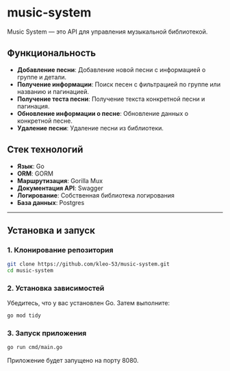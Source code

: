 # music-system

Music System — это API для управления музыкальной библиотекой.

## Функциональность
- **Добавление песни**: Добавление новой песни с информацией о группе и детали.
- **Получение информации**: Поиск песен с фильтрацией по группе или названию и пагинацией.
- **Получение теста песни**: Получение текста конкретной песни и пагинация.
- **Обновление информации о песне**: Обновление данных о конкретной песне.
- **Удаление песни**: Удаление песни из библиотеки.

## Стек технологий
- **Язык**: Go
- **ORM**: GORM
- **Маршрутизация**: Gorilla Mux
- **Документация API**: Swagger
- **Логирование**: Собственная библиотека логирования
- **База данных**: Postgres

---

## Установка и запуск

### 1. Клонирование репозитория
```bash
git clone https://github.com/kleo-53/music-system.git
cd music-system
```

### 2. Установка зависимостей
Убедитесь, что у вас установлен Go. Затем выполните:
```bash
go mod tidy
```

### 3. Запуск приложения
```bash
go run cmd/main.go
```

Приложение будет запущено на порту 8080.
